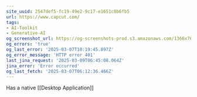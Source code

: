 ```yaml
---
site_uuid: 2547def5-fc19-49e2-9c17-e1651c8b6fb5
url: https://www.capcut.com/
tags:
- AI-Toolkit
- Generative-AI
og_screenshot_url: https://og-screenshots-prod.s3.amazonaws.com/1366x768/80/false/080b8ca5fc3b8b4fff4e350e8d4d501f167b01c72862170bfe22b70c4d62041e.jpeg
og_errors: 'true'
og_last_error: '2025-03-07T10:19:45.897Z'
og_error_message: 'HTTP error 401'
last_jina_request: '2025-03-09T06:45:08.064Z'
jina_error: 'Error occurred'
og_last_fetch: '2025-03-07T06:12:36.466Z'
---
```

Has a native [[Desktop Application]]
